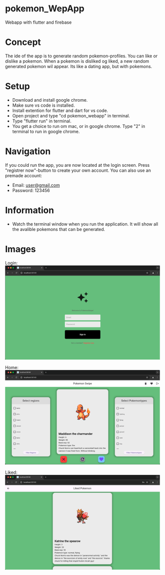 # pokemon_WepApp
Webapp with flutter and firebase

# Concept 

The ide of the app is to generate random pokemon-profiles. You can like or dislike a pokemon. When a pokemon is disliked og liked, a new random generated pokemon wil appear. Its like a dating app, but with pokemons.

# Setup

- Download and install google chrome.
- Make sure vs code is installed.
- Install extention for flutter and dart for vs code.
- Open project and type "cd pokemon_webapp" in terminal.
- Type "flutter run" in terminal.
- You get a choice to run om mac, or in google chrome. Type "2" in terminal to run in google chrome.


# Navigation

If you could run the app, you are now located at the login screen. 
Press "registrer now"-button to create your own account. 
You can also use an premade account: 
- Email: user@gmail.com
- Password: 123456

# Information
- Watch the terminal window when you run the application. It will show all the avalible pokemons that can be generated.

# Images

Login:
![screenshot](screenshot/login_img.png)

Home:
![screenshot](screenshot/homeScreen_img.png)

Liked:
![screenshot](screenshot/liked_img.png)